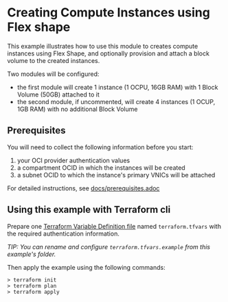 # Creating Compute Instances using Flex shape

This example illustrates how to use this module to creates compute instances using Flex Shape, and optionally provision and attach a block volume to the created instances.

Two modules will be configured:

- the first module will create 1 instance (1 OCPU, 16GB RAM) with 1 Block Volume (50GB) attached to it
- the second module, if uncommented,  will create 4 instances (1 OCUP, 1GB RAM) with no additional Block Volume

## Prerequisites

You will need to collect the following information before you start:

1. your OCI provider authentication values
2. a compartment OCID in which the instances will be created
3. a subnet OCID to which the instance's primary VNICs will be attached

For detailed instructions, see [docs/prerequisites.adoc]

## Using this example with Terraform cli

Prepare one [Terraform Variable Definition file] named `terraform.tfvars` with the required authentication information.

*TIP: You can rename and configure `terraform.tfvars.example` from this example's folder.*

Then apply the example using the following commands:

```shell
> terraform init
> terraform plan
> terraform apply
```

[Terraform Variable Definition file]:https://www.terraform.io/docs/language/values/variables.html#variable-definitions-tfvars-files
[docs/prerequisites.adoc]:https://github.com/oracle-terraform-modules/terraform-oci-compute-instance/blob/main/docs/prerequisites.adoc
